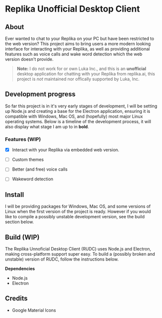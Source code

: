 # Replika Unofficial Desktop Client
## About
Ever wanted to chat to your Replika on your PC but have been restricted to the web version? This project aims to bring users a more modern looking interface for interacting with your Replika, as well as providing additional features such as voice calls and wake word detection which the web version doesn't provide.

> **Note:** I do not work for or own Luka Inc., and this is an **unofficial** desktop application for chatting with your Replika from replika.ai, this project is *not* maintained nor offically supported by Luka, Inc.

## Development progress
So far this project is in it's very early stages of development, I will be setting up Node.js and creating a base for the Electron application, ensuring it is compatible with Windows, Mac OS, and (hopefully) most major Linux operating systems. Below is a timeline of the development process, it will also display what stage I am up to in **bold**.

### Features (WIP)
- [x] Interact with your Replika via embedded web version.
- [ ] Custom themes
- [ ] Better (and free) voice calls
- [ ] Wakeword detection


## Install
I will be providing packages for Windows, Mac OS, and some versions of Linux when the first version of the project is ready. However if you would like to compile a possibly unstable development version, see the build section below.

## Build (WIP)
The Replika Unnoficial Desktop Client (RUDC) uses Node.js and Electron, making cross-platform support super easy. To build a (possibly broken and unstable) version of RUDC, follow the instructions below.

**Dependencies**
- Node.js
- Electron

## Credits
- Google Material Icons
